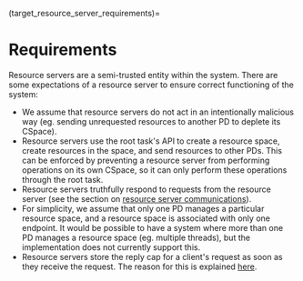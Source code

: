 (target_resource_server_requirements)=
# Requirements

Resource servers are a semi-trusted entity within the system. There are some expectations of a resource server to ensure correct functioning of the system:
- We assume that resource servers do not act in an intentionally malicious way (eg. sending unrequested resources to another PD to deplete its CSpace).
- Resource servers use the root task's API to create a resource space, create resources in the space, and send resources to other PDs. This can be enforced by preventing a resource server from performing operations on its own CSpace, so it can only perform these operations through the root task.
- Resource servers truthfully respond to requests from the resource server (see the section on [resource server communications](target_resource_server_communication)).
- For simplicity, we assume that only one PD manages a particular resource space, and a resource space is associated with only one endpoint. It would be possible to have a system where more than one PD manages a resource space (eg. multiple threads), but the implementation does not currently support this.
- Resource servers store the reply cap for a client's request as soon as they receive the request. The reason for this is explained [here](target_resource_server_storing_reply).